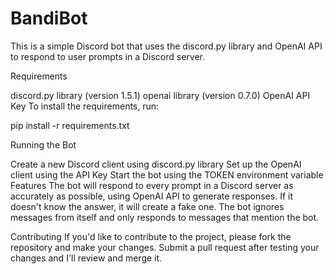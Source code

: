 # BandiBot

This is a simple Discord bot that uses the discord.py library and OpenAI API to respond to user prompts in a Discord server.

Requirements

discord.py library (version 1.5.1)
openai library (version 0.7.0)
OpenAI API Key
To install the requirements, run:

pip install -r requirements.txt

Running the Bot

Create a new Discord client using discord.py library
Set up the OpenAI client using the API Key
Start the bot using the TOKEN environment variable
Features
The bot will respond to every prompt in a Discord server as accurately as possible, using OpenAI API to generate responses. If it doesn't know the answer, it will create a fake one. The bot ignores messages from itself and only responds to messages that mention the bot.

Contributing
If you'd like to contribute to the project, please fork the repository and make your changes. Submit a pull request after testing your changes and I'll review and merge it.
